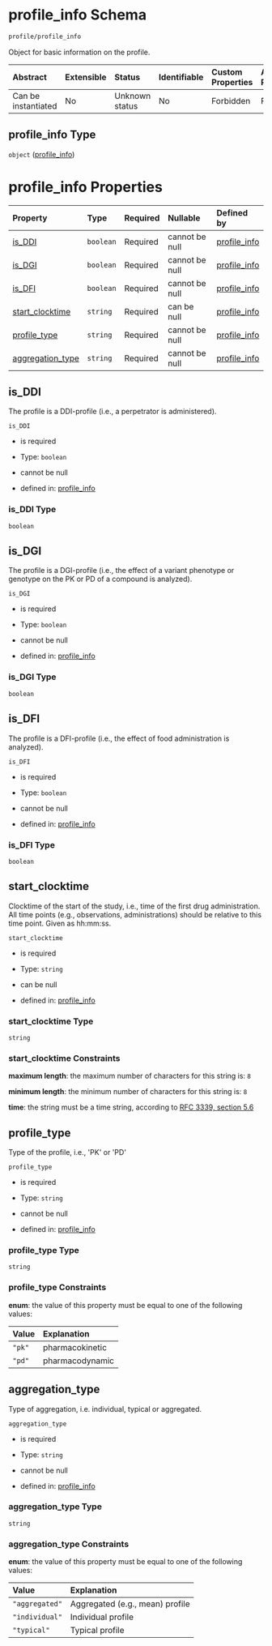 # profile\_info Schema

```txt
profile/profile_info
```

Object for basic information on the profile.

| Abstract            | Extensible | Status         | Identifiable | Custom Properties | Additional Properties | Access Restrictions | Defined In                                                                             |
| :------------------ | :--------- | :------------- | :----------- | :---------------- | :-------------------- | :------------------ | :------------------------------------------------------------------------------------- |
| Can be instantiated | No         | Unknown status | No           | Forbidden         | Forbidden             | none                | [profile\_info.schema.json](../../out/profile_info.schema.json "open original schema") |

## profile\_info Type

`object` ([profile\_info](profile_info.md))

# profile\_info Properties

| Property                               | Type      | Required | Nullable       | Defined by                                                                                                       |
| :------------------------------------- | :-------- | :------- | :------------- | :--------------------------------------------------------------------------------------------------------------- |
| [is\_DDI](#is_ddi)                     | `boolean` | Required | cannot be null | [profile\_info](profile_info-properties-is_ddi.md "profile/profile_info#/properties/is_DDI")                     |
| [is\_DGI](#is_dgi)                     | `boolean` | Required | cannot be null | [profile\_info](profile_info-properties-is_dgi.md "profile/profile_info#/properties/is_DGI")                     |
| [is\_DFI](#is_dfi)                     | `boolean` | Required | cannot be null | [profile\_info](profile_info-properties-is_dfi.md "profile/profile_info#/properties/is_DFI")                     |
| [start\_clocktime](#start_clocktime)   | `string`  | Required | can be null    | [profile\_info](profile_info-properties-start_clocktime.md "profile/profile_info#/properties/start_clocktime")   |
| [profile\_type](#profile_type)         | `string`  | Required | cannot be null | [profile\_info](profile_info-properties-profile_type.md "profile/profile_info#/properties/profile_type")         |
| [aggregation\_type](#aggregation_type) | `string`  | Required | cannot be null | [profile\_info](profile_info-properties-aggregation_type.md "profile/profile_info#/properties/aggregation_type") |

## is\_DDI

The profile is a DDI-profile (i.e., a perpetrator is administered).

`is_DDI`

*   is required

*   Type: `boolean`

*   cannot be null

*   defined in: [profile\_info](profile_info-properties-is_ddi.md "profile/profile_info#/properties/is_DDI")

### is\_DDI Type

`boolean`

## is\_DGI

The profile is a DGI-profile (i.e., the effect of a variant phenotype or genotype on the PK or PD of a compound is analyzed).

`is_DGI`

*   is required

*   Type: `boolean`

*   cannot be null

*   defined in: [profile\_info](profile_info-properties-is_dgi.md "profile/profile_info#/properties/is_DGI")

### is\_DGI Type

`boolean`

## is\_DFI

The profile is a DFI-profile (i.e., the effect of food administration is analyzed).

`is_DFI`

*   is required

*   Type: `boolean`

*   cannot be null

*   defined in: [profile\_info](profile_info-properties-is_dfi.md "profile/profile_info#/properties/is_DFI")

### is\_DFI Type

`boolean`

## start\_clocktime

Clocktime of the start of the study, i.e., time of the first drug administration. All time points (e.g., observations, administrations) should be relative to this time point. Given as hh:mm:ss.

`start_clocktime`

*   is required

*   Type: `string`

*   can be null

*   defined in: [profile\_info](profile_info-properties-start_clocktime.md "profile/profile_info#/properties/start_clocktime")

### start\_clocktime Type

`string`

### start\_clocktime Constraints

**maximum length**: the maximum number of characters for this string is: `8`

**minimum length**: the minimum number of characters for this string is: `8`

**time**: the string must be a time string, according to [RFC 3339, section 5.6](https://tools.ietf.org/html/rfc3339 "check the specification")

## profile\_type

Type of the profile, i.e., 'PK' or 'PD'

`profile_type`

*   is required

*   Type: `string`

*   cannot be null

*   defined in: [profile\_info](profile_info-properties-profile_type.md "profile/profile_info#/properties/profile_type")

### profile\_type Type

`string`

### profile\_type Constraints

**enum**: the value of this property must be equal to one of the following values:

| Value  | Explanation     |
| :----- | :-------------- |
| `"pk"` | pharmacokinetic |
| `"pd"` | pharmacodynamic |

## aggregation\_type

Type of aggregation, i.e. individual, typical or aggregated.

`aggregation_type`

*   is required

*   Type: `string`

*   cannot be null

*   defined in: [profile\_info](profile_info-properties-aggregation_type.md "profile/profile_info#/properties/aggregation_type")

### aggregation\_type Type

`string`

### aggregation\_type Constraints

**enum**: the value of this property must be equal to one of the following values:

| Value          | Explanation                     |
| :------------- | :------------------------------ |
| `"aggregated"` | Aggregated (e.g., mean) profile |
| `"individual"` | Individual profile              |
| `"typical"`    | Typical profile                 |
